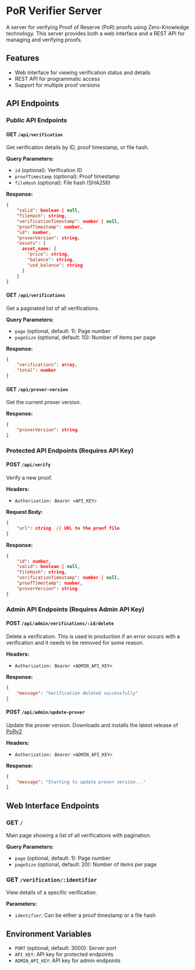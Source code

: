 # PoR Verifier Server

A server for verifying Proof of Reserve (PoR) proofs using Zero-Knowledge technology. This server provides both a web interface and a REST API for managing and verifying proofs.

## Features

- Web interface for viewing verification status and details
- REST API for programmatic access
- Support for multiple proof versions

## API Endpoints

### Public API Endpoints

#### GET `/api/verification`
Get verification details by ID, proof timestamp, or file hash.

**Query Parameters:**
- `id` (optional): Verification ID
- `proofTimestamp` (optional): Proof timestamp
- `fileHash` (optional): File hash (SHA256)

**Response:**
```json
{
    "valid": boolean | null,
    "fileHash": string,
    "verificationTimestamp": number | null,
    "proofTimestamp": number,
    "id": number,
    "proverVersion": string,
    "assets": {
      asset_name: {
        "price": string,
        "balance": string,
        "usd_balance": string
      }
    }
}
```

#### GET `/api/verifications`
Get a paginated list of all verifications.

**Query Parameters:**
- `page` (optional, default: 1): Page number
- `pageSize` (optional, default: 10): Number of items per page

**Response:**
```json
{
    "verifications": array,
    "total": number
}
```

#### GET `/api/prover-version`
Get the current prover version.

**Response:**
```json
{
    "proverVersion": string
}
```

### Protected API Endpoints (Requires API Key)

#### POST `/api/verify`
Verify a new proof.

**Headers:**
- `Authorization: Bearer <API_KEY>`

**Request Body:**
```json
{
    "url": string  // URL to the proof file
}
```

**Response:**
```json
{
    "id": number,
    "valid": boolean | null,
    "fileHash": string,
    "verificationTimestamp": number | null,
    "proofTimestamp": number,
    "proverVersion": string
}
```

### Admin API Endpoints (Requires Admin API Key)

#### POST `/api/admin/verifications/:id/delete`
Delete a verification. This is used in production if an error occurs with a verification and it needs to be removed for some reason.

**Headers:**
- `Authorization: Bearer <ADMIN_API_KEY>`

**Response:**
```json
{
    "message": "Verification deleted successfully"
}
```

#### POST `/api/admin/update-prover`
Update the prover version. Downloads and installs the latest release of [PoRv2](https://github.com/otter-sec/por_v2)

**Headers:**
- `Authorization: Bearer <ADMIN_API_KEY>`

**Response:**
```json
{
    "message": "Starting to update prover version..."
}
```

## Web Interface Endpoints

### GET `/`
Main page showing a list of all verifications with pagination.

**Query Parameters:**
- `page` (optional, default: 1): Page number
- `pageSize` (optional, default: 20): Number of items per page

### GET `/verification/:identifier`
View details of a specific verification.

**Parameters:**
- `identifier`: Can be either a proof timestamp or a file hash

## Environment Variables

- `PORT` (optional, default: 3000): Server port
- `API_KEY`: API key for protected endpoints
- `ADMIN_API_KEY`: API key for admin endpoints

